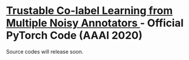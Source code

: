 # <a href="https://ojs.aaai.org/index.php/AAAI/article/view/5898/5754" target="_blank"> Trustable Co-label Learning from Multiple Noisy Annotators </a> - Official PyTorch Code (AAAI 2020)

Source codes will release soon.

